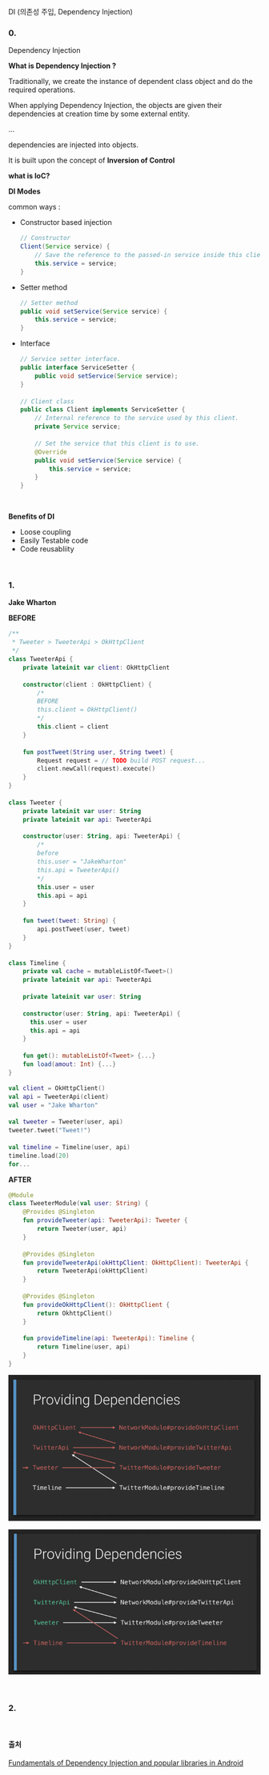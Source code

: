 DI (의존성 주입, Dependency Injection)

### 0. 

Dependency Injection

**What is Dependency Injection ?**

Traditionally, we create the instance of dependent class object and do the required operations. 

When applying Dependency Injection, the objects are given their dependencies at creation time by some external entity.

...

dependencies are injected into objects.



It is built upon the concept of **Inversion of Control** 

**what is IoC?** 



**DI Modes**

common ways : 

- Constructor based injection

  ```java
  // Constructor
  Client(Service service) {
      // Save the reference to the passed-in service inside this client
      this.service = service;
  }
  ```

- Setter method

  ```java
  // Setter method
  public void setService(Service service) {
      this.service = service;
  }
  ```

- Interface

  ```java
  // Service setter interface.
  public interface ServiceSetter {
      public void setService(Service service);
  }

  // Client class
  public class Client implements ServiceSetter {
      // Internal reference to the service used by this client.
      private Service service;

      // Set the service that this client is to use.
      @Override
      public void setService(Service service) {
          this.service = service;
      }
  }
  ```

  ​

**Benefits of DI**

- Loose coupling
- Easily Testable code
- Code reusabliity

<br>

### 1.

**Jake Wharton**

**BEFORE**

```kotlin
/**
 * Tweeter > TweeterApi > OkHttpClient
 */
class TweeterApi {
    private lateinit var client: OkHttpClient

    constructor(client : OkHttpClient) {
        /*
        BEFORE
        this.client = OkHttpClient()
        */
        this.client = client
    }

    fun postTweet(String user, String tweet) {
        Request request = // TODO build POST request...
        client.newCall(request).execute()
    }
}

class Tweeter {
    private lateinit var user: String
    private lateinit var api: TweeterApi

    constructor(user: String, api: TweeterApi) {
      	/*
        before
        this.user = "JakeWharton"
        this.api = TweeterApi()
        */
        this.user = user
        this.api = api
    }
	
    fun tweet(tweet: String) {
        api.postTweet(user, tweet)
    }
}

class Timeline {
  	private val cache = mutableListOf<Tweet>()
  	private lateinit var api: TweeterApi
  	
  	private lateinit var user: String
  
    constructor(user: String, api: TweeterApi) {
      this.user = user
      this.api = api
    }
  
  	fun get(): mutableListOf<Tweet> {...}
  	fun load(amout: Int) {...}
}
```

```kotlin
val client = OkHttpClient()
val api = TweeterApi(client)
val user = "Jake Wharton"

val tweeter = Tweeter(user, api)
tweeter.tweet("Tweet!")

val timeline = Timeline(user, api)
timeline.load(20)
for...
```



**AFTER**

```kotlin
@Module
class TweeterModule(val user: String) {
    @Provides @Singleton
    fun provideTweeter(api: TweeterApi): Tweeter {
        return Tweeter(user, api)
    }

  	@Provides @Singleton
  	fun provideTweeterApi(okHttpClient: OkHttpClient): TweeterApi {
    	return TweeterApi(okHttpClient)
  	}
  
    @Provides @Singleton
  	fun provideOkHttpClient(): OkHttpClient {
      	return OkhttpClient()
  	}
  
    fun provideTimeline(api: TweeterApi): Timeline {
		return Timeline(user, api)
    }
}
```

![module_0](https://github.com/JUWON-KEVIN-LEE/kotlin-study/blob/master/di/images/module_0.png)

![module_1](https://github.com/JUWON-KEVIN-LEE/kotlin-study/blob/master/di/images/module_1.png)

<br>

### 2.

<br>



#### 출처

[Fundamentals of Dependency Injection and popular libraries in Android](https://android.jlelse.eu/fundamentals-of-dependency-injection-and-popular-libraries-in-android-c17cf48b5253)